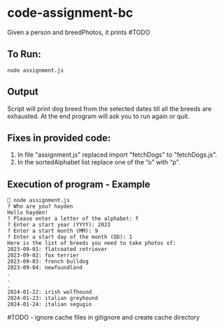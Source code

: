 # code-assignment-bc

Given a person and breedPhotos, it prints #TODO

## To Run:

```
node assignment.js
```

## Output

Script will print dog breed from the selected dates till all the breeds are exhausted. 
At the end program will ask you to run again or quit.


## Fixes in provided code:

1) In file "assignment.js" replaced import "fetchDogs" to "fetchDogs.js".
2) In the sortedAlphabet list replace one of the “o” with “p”.

## Execution of program - Example
```
 node assignment.js 
? Who are you? hayden
Hello hayden!
? Please enter a letter of the alphabet: f
? Enter a start year (YYYY): 2023
? Enter a start month (MM): 9
? Enter a start day of the month (DD): 1
Here is the list of breeds you need to take photos of: 
2023-09-01: flatcoated retriever
2023-09-02: fox terrier
2023-09-03: french bulldog
2023-09-04: newfoundland
.
.
.
2024-01-22: irish wolfhound
2024-01-23: italian greyhound
2024-01-24: italian segugio
```

#TODO - ignore cache files in gitignore and create cache directory